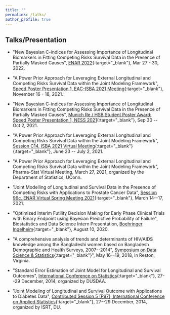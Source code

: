 ```yaml
---
title: ""
permalink: /talks/
author_profile: true
---
```


## Talks/Presentation
* "New Bayesian C-indices for Assessing Importance of Longitudinal Biomarkers in Fitting Competing Risks Survival Data in the Presence of Partially Masked Causes", [ENAR 2022](https://enar.org/meetings/spring2022/){:target="_blank"}, Mar 27 - 30, 2022.

* "A Power Prior Approach for Leveraging External Longitudinal and Competing Risks Survival Data within the Joint Modeling Framework", [Speed Poster Presentation 1, EAC-ISBA 2021 Meeting](https://events.stat.uconn.edu/EACISBA2021/){:target="_blank"}, November 16 - 18, 2021.

* "New Bayesian C-indices for Assessing Importance of Longitudinal Biomarkers in Fitting Competing Risks Survival Data in the Presence of Partially Masked Causes", [Munich Re / HSB Student Poster Award: Speed Poster Presentation 1, NESS 2021](https://symposium.nestat.org/sessions-schedule.html){:target="_blank"}, Sep 30 -- Oct 2, 2021.

* "A Power Prior Approach for Leveraging External Longitudinal and Competing Risks Survival Data within the Joint Modeling Framework", [Session C14, ISBA 2021 Virtual Meeting](https://events.stat.uconn.edu/ISBA2021/programs.html){:target="_blank"}{:target="_blank"}, June 23 -- July 2, 2021.

* "A Power Prior Approach for Leveraging External Longitudinal and Competing Risks Survival Data within the Joint Modeling Framework", Pharma-Stat Virtual Meeting, March 27, 2021, organized by the Department of Statistics, UConn.

* "Joint Modelling of Longitudinal and Survival Data in the Presence of Competing Risks with Applications to Prostate Cancer Data", [Session 96c, ENAR Virtual Spring Meeting 2021](https://www.enarspring.org/agenda){:target="_blank"}, March 14--17, 2021.

* "Optimized Interim Futility Decision Making for Early Phase Clinical Trials with Binary Endpoint using Bayesian Predictive Probability of Failure", Biostatistics and Data Science Intern Presentation, [Boehringer Ingelheim](https://www.boehringer-ingelheim.com/){:target="_blank"}, August 10, 2020.

* "A comprehensive analysis of trends and determinants of HIV/AIDS knowledge among the Bangladeshi women based on Bangladesh Demographic and Health Surveys, 2007--2014", [Symposium on Data Science & Statistics](https://ww2.amstat.org/meetings/SDSS/2018/onlineprogram/AbstractDetails.cfm?AbstractID=304595){:target="_blank"}", May 16--19, 2018, in Reston, Virginia. 

* "Standard Error Estimation of Joint Model for Longitudinal and Survival Outcomes", [International Conference on Statistics](https://sites.google.com/site/dusdaa10/conference2015){:target="_blank"}, 27--29 December, 2014, organized by DUSDAA.

* "Joint Modeling of Longitudinal and Survival Outcome with Applications to Diabetes Data", [Contributed Session 5 (P97), International Conference on Applied Statistics](https://docs.google.com/a/isrt.ac.bd/viewer?a=v&pid=sites&srcid=aXNydC5hYy5iZHxpY2FzMjAxNHxneDozYmZjNmFlMjBmMjljYzIx){:target="_blank"}, 27--29 December, 2014, organized by ISRT, DU.





